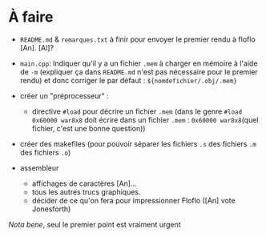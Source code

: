 # À faire

  * `README.md` & `remarques.txt` à finir pour envoyer le premier rendu à floflo [An]. [Al]?
  * `main.cpp`: Indiquer qu'il y a un fichier `.mem` à charger en mémoire à l'aide de `-m` (expliquer ça dans `README.md` n'est pas nécessaire pour le premier rendu) et donc corriger le par défaut : `${nomdefichier/.obj/.mem}`
  * créer un "préprocesseur" : 
	  * directive `#load` pour décrire un fichier `.mem` (dans le genre `#load 0x60000 war8x8` doit écrire dans un fichier `.mem` : `0x60000 war8x8`(quel fichier, c'est une bonne question))
  
  * créer des makefiles (pour pouvoir séparer les fichiers `.s` des fichiers `.m` des fichiers `.o`)
  * assembleur
	* affichages de caractères [An]...
	* tous les autres trucs graphiques.
	* décider de ce qu'on fera pour impressionner Floflo ([An] vote Jonesforth)
  
*Nota bene*, seul le premier point est vraiment urgent
